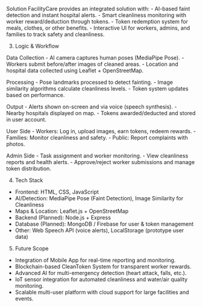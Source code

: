 Solution FacilityCare provides an integrated solution with: - AI-based
faint detection and instant hospital alerts. - Smart cleanliness
monitoring with worker reward/deduction through tokens. - Token
redemption system for meals, clothes, or other benefits. - Interactive
UI for workers, admins, and families to track safety and cleanliness.

3. Logic & Workflow

Data Collection - AI camera captures human poses (MediaPipe Pose). -
Workers submit before/after images of cleaned areas. - Location and
hospital data collected using Leaflet + OpenStreetMap.

Processing - Pose landmarks processed to detect fainting. - Image
similarity algorithms calculate cleanliness levels. - Token system
updates based on performance.

Output - Alerts shown on-screen and via voice (speech synthesis). -
Nearby hospitals displayed on map. - Tokens awarded/deducted and stored
in user account.

User Side - Workers: Log in, upload images, earn tokens, redeem
rewards. - Families: Monitor cleanliness and safety. - Public: Report
complaints with photos.

Admin Side - Task assignment and worker monitoring. - View cleanliness
reports and health alerts. - Approve/reject worker submissions and
manage token distribution.

4. Tech Stack

-   Frontend: HTML, CSS, JavaScript
-   AI/Detection: MediaPipe Pose (Faint Detection), Image Similarity for
    Cleanliness
-   Maps & Location: Leaflet.js + OpenStreetMap
-   Backend (Planned): Node.js + Express
-   Database (Planned): MongoDB / Firebase for user & token management
-   Other: Web Speech API (voice alerts), LocalStorage (prototype user
    data)

5. Future Scope

-   Integration of Mobile App for real-time reporting and monitoring.
-   Blockchain-based CleanToken System for transparent worker rewards.
-   Advanced AI for multi-emergency detection (heart attack, falls,
    etc.).
-   IoT sensor integration for automated cleanliness and water/air
    quality monitoring.
-   Scalable multi-user platform with cloud support for large facilities
    and events.
